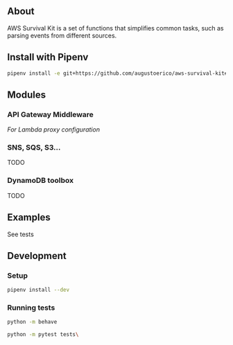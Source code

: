 ## About

AWS Survival Kit is a set of functions that simplifies common tasks, such as parsing events from different sources.

## Install with Pipenv

```bash
pipenv install -e git+https://github.com/augustoerico/aws-survival-kit#egg=aws_survival_kit
```

## Modules

### API Gateway Middleware

*For Lambda proxy configuration*

### SNS, SQS, S3...
TODO

### DynamoDB toolbox
TODO

## Examples

See tests

## Development

### Setup

```bash
pipenv install --dev
```

### Running tests

```bash
python -m behave
```

```bash
python -m pytest tests\
```
